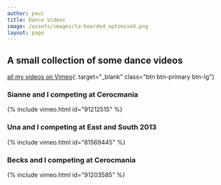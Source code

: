 ```yaml
---
author: paul
title: Dance Videos
image: /assets/images/ta-bearded_optimised.png
layout: page
---
```


## A small collection of some dance videos
[all my videos on Vimeo](https://vimeo.com/terminaladdict){: target="_blank" class="btn btn-primary btn-lg"}

### Sianne and I competing at Cerocmania
{% include vimeo.html id="91212515" %}

### Una and I competing at East and South 2013
{% include vimeo.html id="81569445" %}

### Becks and I competing at Cerocmania
{% include vimeo.html id="91203585" %}


